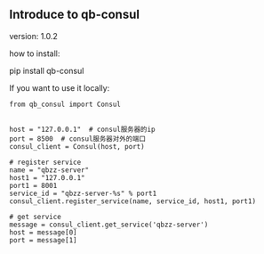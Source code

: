 ## Introduce to qb-consul

version: 1.0.2

how to install:

pip install qb-consul


If you want to use it locally:
```
from qb_consul import Consul


host = "127.0.0.1"  # consul服务器的ip
port = 8500  # consul服务器对外的端口
consul_client = Consul(host, port)

# register service
name = "qbzz-server"
host1 = "127.0.0.1"
port1 = 8001
service_id = "qbzz-server-%s" % port1
consul_client.register_service(name, service_id, host1, port1)

# get service
message = consul_client.get_service('qbzz-server')
host = message[0]
port = message[1]



```